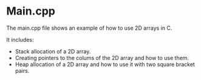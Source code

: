 # Main.cpp
The main.cpp file shows an example of how to use 2D arrays in C.

It includes:
* Stack allocation of a 2D array.
* Creating pointers to the colums of the 2D array and how to use them.
* Heap allocation of a 2D array and how to use it with two square bracket pairs.
